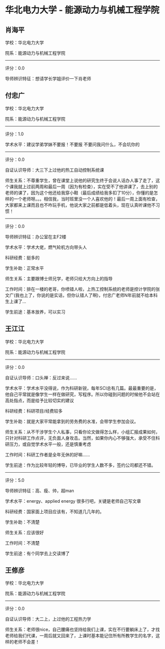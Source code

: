 # 华北电力大学 - 能源动力与机械工程学院

## 肖海平

学校：华北电力大学

院系：能源动力与机械工程学院

* * *

评分：0.0

导师辨识特征：想请学长学姐评价一下肖老师

## 付忠广

学校：华北电力大学

院系：能源动力与机械工程学院

* * *

评分：1.0

学术水平：建议学弟学妹不要报！不要报
不要问我问什么，不会坑你的

* * *

评分：0.0

自证认识导师：大三下上过他的热工自动控制系统课

师生关系：不尊重学生，曾在课堂上说他的研究生终于会说人话办人事了走了，这个课我就上过前两周和最后一周（因为有检查），实在受不了他讲课了，去上别的老师的课了，因为这个他还给我穿小鞋（最后成绩给我多扣了10分），你懂的是怎样的一个老师呀。。。相信我，当时班里没一个人喜欢他的！最后一周上面有检查，大家都来上课而且也不咋玩手机，他说大家之前都是低着头，现在认真听课他不习惯！

* * *

评分：0.0

导师辨识特征：办公室在主F2楼

学术水平：学术大佬，燃气轮机方向带头人

科研经费：挺多的

学生补助：正常水平

师生关系：主要跟博士师兄学，老师只给大方向上的指导

工作时间：排在一楼的老哥，你喷错人啦，上热工控制系统的老师是控计学院的张文广(我也上了，你说的是实话，但你认错人了啊)，付忠广老师N年前就不给本科生上课了…

学生前途：基本放养，可以实习

## 王江江

学校：华北电力大学

院系：能源动力与机械工程学院

* * *

评分：0.0

自证认识导师：口头禅：反过来说……

学术水平：学术水平没得说，作为科研新锐，每年SCI总有几篇。最最重要的是，他自己平常就是像学生一样在做研究，写程序。所以你碰到问题的时候他不会站在高处指点，而是给予比较切实的建议

科研经费：科研项目/经费较多

学生补助：就是大家平常能拿到的劳务费的水准，会带学生参加会议。

师生关系：从不干涉学生个人私事，只看你论文做得怎么样，小组汇报成果如何，只针对科研工作点评，无负面人身攻击。当然，如果你内心不够强大，承受不住科研压力，或自觉学术水平一般，还是慎重考虑

工作时间：科研工作者是全年无休的好嘛……

学生前途：作为比较年轻的博导，已毕业的学生人数不多，签约公司都还不错。

* * *

评分：5.0

导师辨识特征：高、瘦、帅，超man

学术水平：energy、applied energy 很多行吧，关键是老师自己写文章

科研经费：国家面上项目应该有，不知道几几年的。

学生补助：不清楚

师生关系：应该很好

工作时间：不清楚

学生前途：有个同学去上交读博了

## 王修彦

学校：华北电力大学

院系：能源动力与机械工程学院

* * *

评分：0.0

自证认识导师：大二上，上过他的工程热力学

师生关系：老师很nice，自己腰痛也坚持给我们上课，实在不行要躺床上了，才找老师给我们代课，一周后就又回来了，上课时基本能记住所有所教学生的名字，这样的老师不会差！